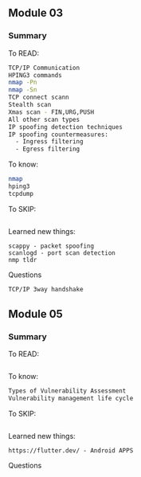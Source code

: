 ## Module 03

### Summary
To READ:
```bash
TCP/IP Communication
HPING3 commands
nmap -Pn
nmap -Sn
TCP connect scann
Stealth scan
Xmas scan - FIN,URG,PUSH
All other scan types
IP spoofing detection techniques
IP spoofing countermeasures:
  - Ingress filtering
  - Egress filtering
```

To know:
```bash
nmap
hping3
tcpdump
```

To SKIP:
```bash
```

Learned new things:
```
scappy - packet spoofing
scanlogd - port scan detection
nmp tldr
```

Questions
```bash
TCP/IP 3way handshake
```

## Module 05

### Summary
To READ:
```bash

```

To know:
```bash
Types of Vulnerability Assessment
Vulnerability management life cycle
```

To SKIP:
```bash
```

Learned new things:
```
https://flutter.dev/ - Android APPS

```

Questions
```bash
```
